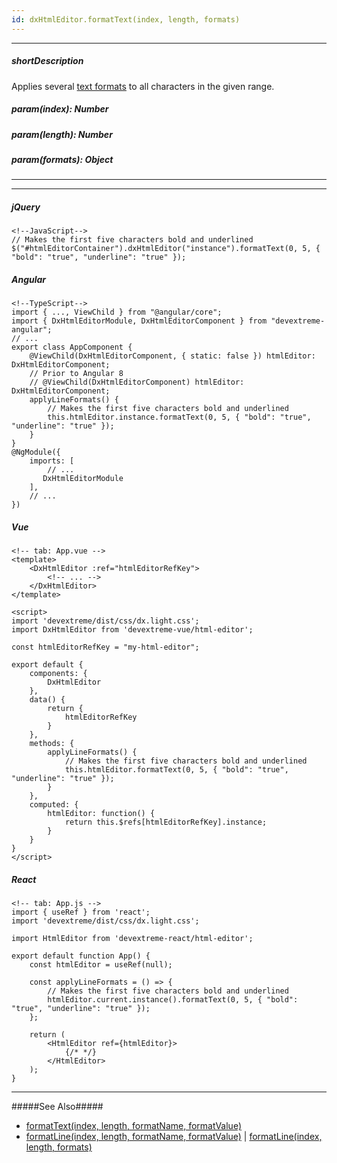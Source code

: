 ```yaml
---
id: dxHtmlEditor.formatText(index, length, formats)
---
```

---
##### shortDescription
Applies several [text formats](/concepts/05%20UI%20Components/HtmlEditor/10%20Formats/00%20Formats.md '/Documentation/Guide/UI_Components/HtmlEditor/Formats/') to all characters in the given range.

##### param(index): Number
<!-- %param(index)% -->

##### param(length): Number
<!-- %param(length)% -->

##### param(formats): Object
<!-- %param(formats)% -->

---
---
##### jQuery

    <!--JavaScript-->
    // Makes the first five characters bold and underlined
    $("#htmlEditorContainer").dxHtmlEditor("instance").formatText(0, 5, { "bold": "true", "underline": "true" });

##### Angular

    <!--TypeScript-->
    import { ..., ViewChild } from "@angular/core";
    import { DxHtmlEditorModule, DxHtmlEditorComponent } from "devextreme-angular";
    // ...
    export class AppComponent {
        @ViewChild(DxHtmlEditorComponent, { static: false }) htmlEditor: DxHtmlEditorComponent;
        // Prior to Angular 8
        // @ViewChild(DxHtmlEditorComponent) htmlEditor: DxHtmlEditorComponent;
        applyLineFormats() {
            // Makes the first five characters bold and underlined
            this.htmlEditor.instance.formatText(0, 5, { "bold": "true", "underline": "true" });
        }
    }
    @NgModule({
        imports: [
            // ...
           DxHtmlEditorModule
        ],
        // ...
    })


##### Vue

    <!-- tab: App.vue -->
    <template>
        <DxHtmlEditor :ref="htmlEditorRefKey">
            <!-- ... -->
        </DxHtmlEditor>
    </template>

    <script>
    import 'devextreme/dist/css/dx.light.css';
    import DxHtmlEditor from 'devextreme-vue/html-editor';

    const htmlEditorRefKey = "my-html-editor";

    export default {
        components: {
            DxHtmlEditor
        },
        data() {
            return {
                htmlEditorRefKey
            }
        },
        methods: {
            applyLineFormats() {
                // Makes the first five characters bold and underlined
                this.htmlEditor.formatText(0, 5, { "bold": "true", "underline": "true" });
            }
        },
        computed: {
            htmlEditor: function() {
                return this.$refs[htmlEditorRefKey].instance;
            }
        }
    }
    </script>

##### React

    <!-- tab: App.js -->
    import { useRef } from 'react';
    import 'devextreme/dist/css/dx.light.css';

    import HtmlEditor from 'devextreme-react/html-editor';

    export default function App() {
        const htmlEditor = useRef(null);
        
        const applyLineFormats = () => {
            // Makes the first five characters bold and underlined
            htmlEditor.current.instance().formatText(0, 5, { "bold": "true", "underline": "true" });
        };

        return (
            <HtmlEditor ref={htmlEditor}>
                {/* */}
            </HtmlEditor>
        );
    }

---

#####See Also#####
- [formatText(index, length, formatName, formatValue)](/api-reference/10%20UI%20Components/dxHtmlEditor/3%20Methods/formatText(index_length_formatName_formatValue).md '/Documentation/ApiReference/UI_Components/dxHtmlEditor/Methods/#formatTextindex_length_formatName_formatValue')
- [formatLine(index, length, formatName, formatValue)](/api-reference/10%20UI%20Components/dxHtmlEditor/3%20Methods/formatLine(index_length_formatName_formatValue).md '/Documentation/ApiReference/UI_Components/dxHtmlEditor/Methods/#formatLineindex_length_formatName_formatValue') | [formatLine(index, length, formats)](/api-reference/10%20UI%20Components/dxHtmlEditor/3%20Methods/formatLine(index_length_formats).md '/Documentation/ApiReference/UI_Components/dxHtmlEditor/Methods/#formatLineindex_length_formats')

<!-- import * from 'api-reference\10 UI Components\dxHtmlEditor\3 Methods\formatLine(index_length_formats).md' -->